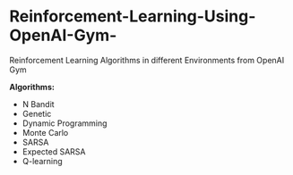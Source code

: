# Reinforcement-Learning-Using-OpenAI-Gym-
Reinforcement Learning Algorithms in different Environments from OpenAI Gym

<b> Algorithms: </b>
<ul>
  <li> N Bandit </li>
  <li> Genetic </li>
  <li> Dynamic Programming </li>
  <li> Monte Carlo </li>
  <li> SARSA </li>
  <li> Expected SARSA </li>
  <li> Q-learning </li>
